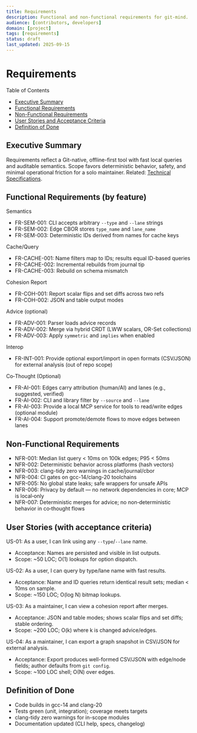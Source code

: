 ```yaml
---
title: Requirements
description: Functional and non-functional requirements for git-mind.
audience: [contributors, developers]
domain: [project]
tags: [requirements]
status: draft
last_updated: 2025-09-15
---
```


# Requirements

Table of Contents

- [Executive Summary](#executive-summary)
- [Functional Requirements](#functional-requirements-by-feature)
- [Non-Functional Requirements](#non-functional-requirements)
- [User Stories and Acceptance Criteria](#user-stories-with-acceptance-criteria)
- [Definition of Done](#definition-of-done)

## Executive Summary

Requirements reflect a Git-native, offline-first tool with fast local queries and auditable semantics. Scope favors deterministic behavior, safety, and minimal operational friction for a solo maintainer. Related: [Technical Specifications](../specs/Technical_Specifications.md).

## Functional Requirements (by feature)

Semantics

- FR-SEM-001: CLI accepts arbitrary `--type` and `--lane` strings
- FR-SEM-002: Edge CBOR stores `type_name` and `lane_name`
- FR-SEM-003: Deterministic IDs derived from names for cache keys

Cache/Query

- FR-CACHE-001: Name filters map to IDs; results equal ID-based queries
- FR-CACHE-002: Incremental rebuilds from journal tip
- FR-CACHE-003: Rebuild on schema mismatch

Cohesion Report

- FR-COH-001: Report scalar flips and set diffs across two refs
- FR-COH-002: JSON and table output modes

Advice (optional)

- FR-ADV-001: Parser loads advice records
- FR-ADV-002: Merge via hybrid CRDT (LWW scalars, OR-Set collections)
- FR-ADV-003: Apply `symmetric` and `implies` when enabled

Interop

- FR-INT-001: Provide optional export/import in open formats (CSV/JSON) for external analysis (out of repo scope)

Co‑Thought (Optional)

- FR-AI-001: Edges carry attribution (human/AI) and lanes (e.g., suggested, verified)
- FR-AI-002: CLI and library filter by `--source` and `--lane`
- FR-AI-003: Provide a local MCP service for tools to read/write edges (optional module)
- FR-AI-004: Support promote/demote flows to move edges between lanes

## Non-Functional Requirements

- NFR-001: Median list query < 10ms on 100k edges; P95 < 50ms
- NFR-002: Deterministic behavior across platforms (hash vectors)
- NFR-003: clang-tidy zero warnings in cache/journal/cbor
- NFR-004: CI gates on gcc-14/clang-20 toolchains
- NFR-005: No global state leaks; safe wrappers for unsafe APIs
- NFR-006: Privacy by default — no network dependencies in core; MCP is local‑only
- NFR-007: Deterministic merges for advice; no non‑deterministic behavior in co‑thought flows

## User Stories (with acceptance criteria)

US-01: As a user, I can link using any `--type`/`--lane` name.

- Acceptance: Names are persisted and visible in list outputs.
- Scope: ~50 LOC; O(1) lookups for option dispatch.

US-02: As a user, I can query by type/lane name with fast results.

- Acceptance: Name and ID queries return identical result sets; median < 10ms on sample.
- Scope: ~150 LOC; O(log N) bitmap lookups.

US-03: As a maintainer, I can view a cohesion report after merges.

- Acceptance: JSON and table modes; shows scalar flips and set diffs; stable ordering.
- Scope: ~200 LOC; O(k) where k is changed advice/edges.

US-04: As a maintainer, I can export a graph snapshot in CSV/JSON for external analysis.

- Acceptance: Export produces well-formed CSV/JSON with edge/node fields; author defaults from `git config`.
- Scope: ~100 LOC shell; O(N) over edges.

## Definition of Done

- Code builds in gcc-14 and clang-20
- Tests green (unit, integration); coverage meets targets
- clang-tidy zero warnings for in-scope modules
- Documentation updated (CLI help, specs, changelog)
